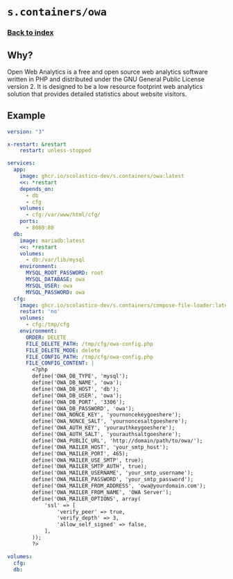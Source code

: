 # `s.containers/owa`

### [Back to index](../../README.md)

## Why?

Open Web Analytics is a free and open source web analytics software written in PHP and distributed
under the GNU General Public License version 2. It is designed to be a low resource footprint web
analytics solution that provides detailed statistics about website visitors.

## Example

```yml
version: "3"

x-restart: &restart
    restart: unless-stopped

services:
  app:
    image: ghcr.io/scolastico-dev/s.containers/owa:latest
    <<: *restart
    depends_on:
      - db
      - cfg
    volumes:
      - cfg:/var/www/html/cfg/
    ports:
      - 8080:80
  db:
    image: mariadb:latest
    <<: *restart
    volumes:
      - db:/var/lib/mysql
    environment:
      MYSQL_ROOT_PASSWORD: root
      MYSQL_DATABASE: owa
      MYSQL_USER: owa
      MYSQL_PASSWORD: owa
  cfg:
    image: ghcr.io/scolastico-dev/s.containers/compose-file-loader:latest
    restart: 'no'
    volumes:
      - cfg:/tmp/cfg
    environment:
      ORDER: DELETE
      FILE_DELETE_PATH: /tmp/cfg/owa-config.php
      FILE_DELETE_MODE: delete
      FILE_CONFIG_PATH: /tmp/cfg/owa-config.php
      FILE_CONFIG_CONTENT: |
        <?php
        define('OWA_DB_TYPE', 'mysql');
        define('OWA_DB_NAME', 'owa');
        define('OWA_DB_HOST', 'db');
        define('OWA_DB_USER', 'owa');
        define('OWA_DB_PORT', '3306');
        define('OWA_DB_PASSWORD', 'owa');
        define('OWA_NONCE_KEY', 'yournoncekeygoeshere');
        define('OWA_NONCE_SALT', 'yournoncesaltgoeshere');
        define('OWA_AUTH_KEY', 'yourauthkeygoeshere');
        define('OWA_AUTH_SALT', 'yourauthsaltgoeshere');
        define('OWA_PUBLIC_URL', 'http://domain/path/to/owa/');
        define('OWA_MAILER_HOST', 'your_smtp_host');
        define('OWA_MAILER_PORT', 465);
        define('OWA_MAILER_USE_SMTP', true);
        define('OWA_MAILER_SMTP_AUTH', true);
        define('OWA_MAILER_USERNAME', 'your_smtp_username');
        define('OWA_MAILER_PASSWORD', 'your_smtp_password');
        define('OWA_MAILER_FROM_ADDRESS', 'owa@yourdomain.com');
        define('OWA_MAILER_FROM_NAME', 'OWA Server');
        define('OWA_MAILER_OPTIONS', array(
            'ssl' => [
                'verify_peer' => true,
                'verify_depth' => 3,
                'allow_self_signed' => false,
            ],
        ));
        ?>

volumes:
  cfg:
  db:
```

